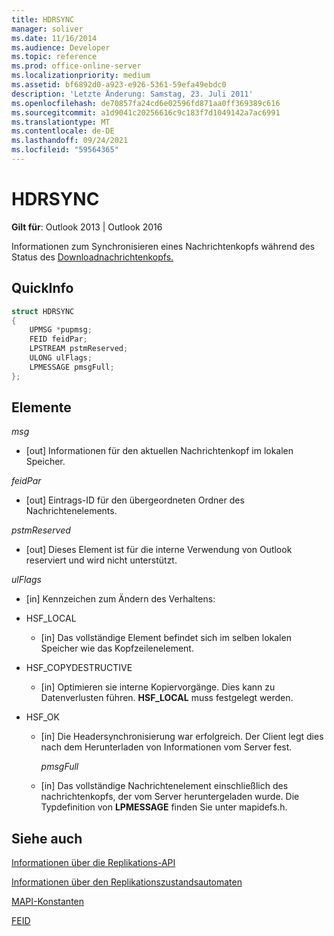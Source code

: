 ```yaml
---
title: HDRSYNC
manager: soliver
ms.date: 11/16/2014
ms.audience: Developer
ms.topic: reference
ms.prod: office-online-server
ms.localizationpriority: medium
ms.assetid: bf6892d0-a923-e926-5361-59efa49ebdc0
description: 'Letzte Änderung: Samstag, 23. Juli 2011'
ms.openlocfilehash: de70857fa24cd6e02596fd871aa0ff369389c616
ms.sourcegitcommit: a1d9041c20256616c9c183f7d1049142a7ac6991
ms.translationtype: MT
ms.contentlocale: de-DE
ms.lasthandoff: 09/24/2021
ms.locfileid: "59564365"
---
```

# <a name="hdrsync"></a>HDRSYNC

  
  
**Gilt für**: Outlook 2013 | Outlook 2016 
  
Informationen zum Synchronisieren eines Nachrichtenkopfs während des Status des [Downloadnachrichtenkopfs.](download-message-header-state.md)
  
## <a name="quick-info"></a>QuickInfo

```cpp
struct HDRSYNC 
{ 
    UPMSG *pupmsg; 
    FEID feidPar; 
    LPSTREAM pstmReserved; 
    ULONG ulFlags; 
    LPMESSAGE pmsgFull; 
};
```

## <a name="members"></a>Elemente

 _msg_
  
- [out] Informationen für den aktuellen Nachrichtenkopf im lokalen Speicher.
    
 _feidPar_
  
- [out] Eintrags-ID für den übergeordneten Ordner des Nachrichtenelements.
    
 _pstmReserved_
  
- [out] Dieses Element ist für die interne Verwendung von Outlook reserviert und wird nicht unterstützt. 
    
 _ulFlags_
  
- [in] Kennzeichen zum Ändern des Verhaltens:
    
- HSF_LOCAL
    
  - [in] Das vollständige Element befindet sich im selben lokalen Speicher wie das Kopfzeilenelement.
    
- HSF_COPYDESTRUCTIVE
    
  -  [in] Optimieren sie interne Kopiervorgänge. Dies kann zu Datenverlusten führen. **HSF_LOCAL** muss festgelegt werden. 
    
- HSF_OK
    
  - [in] Die Headersynchronisierung war erfolgreich. Der Client legt dies nach dem Herunterladen von Informationen vom Server fest.
    
     _pmsgFull_
    
  - [in] Das vollständige Nachrichtenelement einschließlich des nachrichtenkopfs, der vom Server heruntergeladen wurde. Die Typdefinition von **LPMESSAGE** finden Sie unter mapidefs.h. 
    
## <a name="see-also"></a>Siehe auch



[Informationen über die Replikations-API](about-the-replication-api.md)
  
[Informationen über den Replikationszustandsautomaten](about-the-replication-state-machine.md)
  
[MAPI-Konstanten](mapi-constants.md)
  
[FEID](feid.md)

